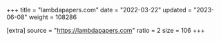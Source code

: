 +++
title = "lambdapapers.com"
date = "2022-03-22"
updated = "2023-06-08"
weight = 108286

[extra]
source = "https://lambdapapers.com"
ratio = 2
size = 106
+++
